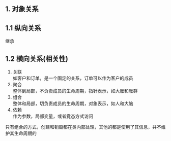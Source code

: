 ## 1. 对象关系
## 1.1 纵向关系
继承
## 1.2 横向关系(相关性)
1. 关联  
    如客户和订单，是一个固定的关系，订单可以作为客户的成员  
2. 聚合  
    整体到局部，不负责成员的生命周期，指针表示，如大雁和雁群  
3. 组合  
    整体和局部，切负责成员的生命周期，对象表示，如人和大脑  
4. 依赖  
    作为参数，局部变量，或者竟态方式访问  

只有组合的方式，创建和销毁都在类内部处理，其他的都是使用了其信息，并不维护其生命周期的  



